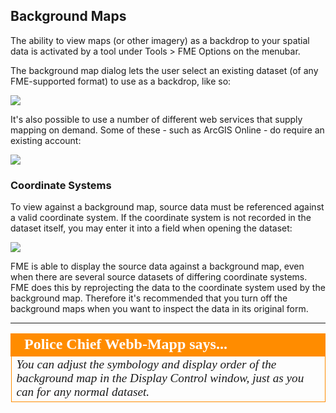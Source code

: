 ## Background Maps ##

The ability to view maps (or other imagery) as a backdrop to your spatial data is activated by a tool under Tools > FME Options on the menubar.

The background map dialog lets the user select an existing dataset (of any FME-supported format) to use as a backdrop, like so:

![](../DesktopBasic1Basics/Images/Img1.042.DIBackgroundDialog.png)

It's also possible to use a number of different web services that supply mapping on demand. Some of these - such as ArcGIS Online - do require an existing account:

![](../DesktopBasic1Basics/Images/Img1.043.DIBackgroundServices.png)


### Coordinate Systems ###

To view against a background map, source data must be referenced against a valid coordinate system. If the coordinate system is not recorded in the dataset itself, you may enter it into a field when opening the dataset:

![](../DesktopBasic1Basics/Images/Img1.044.DICoordinateSystem.png)

FME is able to display the source data against a background map, even when there are several source datasets of differing coordinate systems. FME does this by reprojecting the data to the coordinate system used by the background map. Therefore it's recommended that you turn off the background maps when you want to inspect the data in its original form. 

---

<!--Person X Says Section-->

<table style="border-spacing: 0px">
<tr>
<td style="vertical-align:middle;background-color:darkorange;border: 2px solid darkorange">
<i class="fa fa-quote-left fa-lg fa-pull-left fa-fw" style="color:white;padding-right: 12px;vertical-align:text-top"></i>
<span style="color:white;font-size:x-large;font-weight: bold;font-family:serif">Police Chief Webb-Mapp says...</span>
</td>
</tr>

<tr>
<td style="border: 1px solid darkorange">
<span style="font-family:serif; font-style:italic; font-size:larger">
You can adjust the symbology and display order of the background map in the Display Control window, just as you can for any normal dataset.
</span>
</td>
</tr>
</table>
